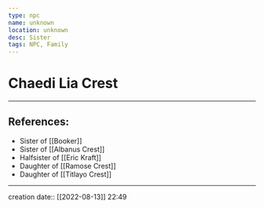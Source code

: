 ```yaml
---
type: npc
name: unknown
location: unknown
desc: Sister
tags: NPC, Family
---
```


# Chaedi Lia Crest
___ 
## References: 
- Sister of [[Booker]]
- Sister of [[Albanus Crest]]
- Halfsister of [[Eric Kraft]]
- Daughter of [[Ramose Crest]]
- Daughter of [[Titlayo Crest]]
--- 
creation date:: [[2022-08-13]] 22:49